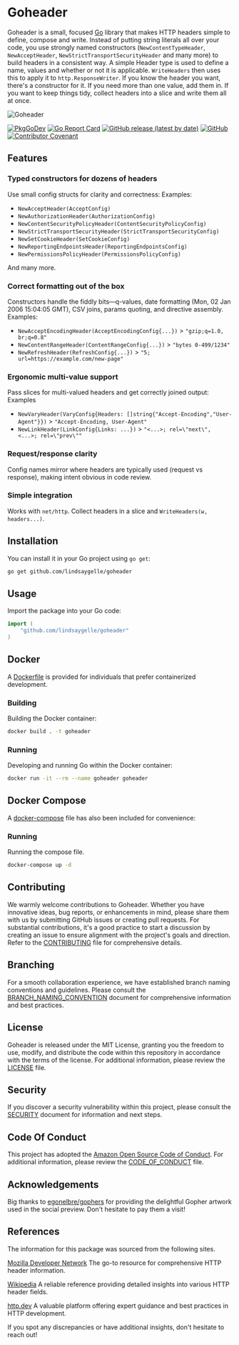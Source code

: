 # Goheader

Goheader is a small, focused [Go](https://github.com/golang/go) library that makes HTTP headers simple to define, compose and write. Instead of putting string literals all over your code, you use strongly named constructors (`NewContentTypeHeader`, `NewAcceptHeader`, `NewStrictTransportSecurityHeader` and many more) to build headers in a consistent way. A simple Header type is used to define a name, values and whether or not it is applicable. `WriteHeaders` then uses this to apply it to `http.ResponseWriter`.
If you know the header you want, there's a constructor for it. If you need more than one value, add them in. If you want to keep things tidy, collect headers into a slice and write them all at once.

![Goheader](https://repository-images.githubusercontent.com/398801126/5de79de0-f8f1-4c15-83bb-be249a772b01)

[![PkgGoDev](https://pkg.go.dev/badge/github.com/lindsaygelle/goheader)](https://pkg.go.dev/github.com/lindsaygelle/goheader)
[![Go Report Card](https://goreportcard.com/badge/github.com/lindsaygelle/goheader)](https://goreportcard.com/report/github.com/lindsaygelle/goheader)
[![GitHub release (latest by date)](https://img.shields.io/github/v/release/lindsaygelle/goheader)](https://github.com/lindsaygelle/goheader/releases)
[![GitHub](https://img.shields.io/github/license/lindsaygelle/goheader)](LICENSE.txt)
[![Contributor Covenant](https://img.shields.io/badge/Contributor%20Covenant-v1.4%20adopted-ff69b4.svg)](CODE_OF_CONDUCT.md)

## Features

### Typed constructors for dozens of headers
Use small config structs for clarity and correctness:
Examples:
- `NewAcceptHeader(AcceptConfig)`
- `NewAuthorizationHeader(AuthorizationConfig)`
- `NewContentSecurityPolicyHeader(ContentSecurityPolicyConfig)`
- `NewStrictTransportSecurityHeader(StrictTransportSecurityConfig)`
- `NewSetCookieHeader(SetCookieConfig)`
- `NewReportingEndpointsHeader(ReportingEndpointsConfig)`
- `NewPermissionsPolicyHeader(PermissionsPolicyConfig)`

And many more.

### Correct formatting out of the box
Constructors handle the fiddly bits—q-values, date formatting (Mon, 02 Jan 2006 15:04:05 GMT), CSV joins, params quoting, and directive assembly.
Examples:
- `NewAcceptEncodingHeader(AcceptEncodingConfig{...})` > `"gzip;q=1.0, br;q=0.8"`
- `NewContentRangeHeader(ContentRangeConfig{...})` > `"bytes 0-499/1234"`
- `NewRefreshHeader(RefreshConfig{...})` > `"5; url=https://example.com/new-page"`

### Ergonomic multi-value support
Pass slices for multi-valued headers and get correctly joined output:
Examples
- `NewVaryHeader(VaryConfig{Headers: []string{"Accept-Encoding","User-Agent"}})` > `"Accept-Encoding, User-Agent"`
- `NewLinkHeader(LinkConfig{Links: ...})` > `"<...>; rel=\"next\", <...>; rel=\"prev\""`

### Request/response clarity
Config names mirror where headers are typically used (request vs response), making intent obvious in code review.

### Simple integration
Works with `net/http`. Collect headers in a slice and `WriteHeaders(w, headers...)`.

## Installation
You can install it in your Go project using `go get`:

```sh
go get github.com/lindsaygelle/goheader
```

## Usage
Import the package into your Go code:

```Go
import (
	"github.com/lindsaygelle/goheader"
)
```

## Docker
A [Dockerfile](./Dockerfile) is provided for individuals that prefer containerized development.

### Building
Building the Docker container:
```sh
docker build . -t goheader
```

### Running
Developing and running Go within the Docker container:
```sh
docker run -it --rm --name goheader goheader
```

## Docker Compose
A [docker-compose](./docker-compose.yml) file has also been included for convenience:
### Running
Running the compose file.
```sh
docker-compose up -d
```

## Contributing
We warmly welcome contributions to Goheader. Whether you have innovative ideas, bug reports, or enhancements in mind, please share them with us by submitting GitHub issues or creating pull requests. For substantial contributions, it's a good practice to start a discussion by creating an issue to ensure alignment with the project's goals and direction. Refer to the [CONTRIBUTING](./CONTRIBUTING.md) file for comprehensive details.

## Branching
For a smooth collaboration experience, we have established branch naming conventions and guidelines. Please consult the [BRANCH_NAMING_CONVENTION](./BRANCH_NAMING_CONVENTION.md) document for comprehensive information and best practices.

## License
Goheader is released under the MIT License, granting you the freedom to use, modify, and distribute the code within this repository in accordance with the terms of the license. For additional information, please review the [LICENSE](./LICENSE) file.

## Security
If you discover a security vulnerability within this project, please consult the [SECURITY](./SECURITY.md) document for information and next steps.

## Code Of Conduct
This project has adopted the [Amazon Open Source Code of Conduct](https://aws.github.io/code-of-conduct). For additional information, please review the [CODE_OF_CONDUCT](./CODE_OF_CONDUCT.md) file.

## Acknowledgements
Big thanks to [egonelbre/gophers](https://github.com/egonelbre/gophers) for providing the delightful Gopher artwork used in the social preview. Don't hesitate to pay them a visit!

## References
The information for this package was sourced from the following sites.

[Mozilla Developer Network](https://developer.mozilla.org/en-US/docs/Web/HTTP/Headers)
The go-to resource for comprehensive HTTP header information.

[Wikipedia](https://en.wikipedia.org/wiki/List_of_HTTP_header_fields)
A reliable reference providing detailed insights into various HTTP header fields.

[http.dev](https://http.dev/)
A valuable platform offering expert guidance and best practices in HTTP development.

If you spot any discrepancies or have additional insights, don't hesitate to reach out!
